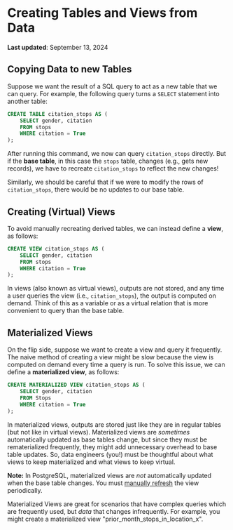 # Creating Tables and Views from Data

**Last updated**: September 13, 2024

## Copying Data to new Tables

Suppose we want the result of a SQL query to act as a new table that we
can query. For example, the following query turns a `SELECT` statement
into another table:

```sql
CREATE TABLE citation_stops AS (
    SELECT gender, citation
    FROM stops
    WHERE citation = True
);
```

After running this command, we now can query `citation_stops` directly.
But if the **base table**, in this case the `stops` table, changes (e.g.,
gets new records), we have to recreate `citation_stops` to reflect the new
changes!

Similarly, we should be careful that if we were to modify the rows of `citation_stops`, there would be no updates to our base table.

## Creating (Virtual) Views

To avoid manually recreating derived tables, we can instead define a
**view**, as follows:

```sql
CREATE VIEW citation_stops AS (
    SELECT gender, citation
    FROM stops
    WHERE citation = True
);
```

In views (also known as virtual views), outputs are not stored, and any
time a user queries the view (i.e., `citation_stops`), the output is
computed on demand. Think of this as a variable or as a virtual relation
that is more convenient to query than the base table.

## Materialized Views

On the flip side, suppose we want to create a view and query it frequently.
The naive method of creating a view might be slow because the view is
computed on demand every time a query is run. To solve this issue, we
can define a **materialized view**, as follows:

```sql
CREATE MATERIALIZED VIEW citation_stops AS (
    SELECT gender, citation
    FROM Stops
    WHERE citation = True
);
```

In materialized views, outputs are stored just like they are in regular
tables (but not like in virtual views). Materialized views are _sometimes_
automatically updated as base tables change, but since they must be
rematerialized frequently, they might add unnecessary overhead to base
table updates. So, data engineers (you!) must be thoughtful about what
views to keep materialized and what views to keep virtual.

**Note:** In PostgreSQL, materialized views are _not_ automatically updated when the base table changes. You must [manually refresh][refresh_docs] the view periodically.

Materialized Views are great for scenarios that have complex queries which are frequently used, but _data_ that changes infrequently. For example, you might create a materialized view "prior_month_stops_in_location_x".

[refresh_docs]: https://www.postgresql.org/docs/current/sql-refreshmaterializedview.html
